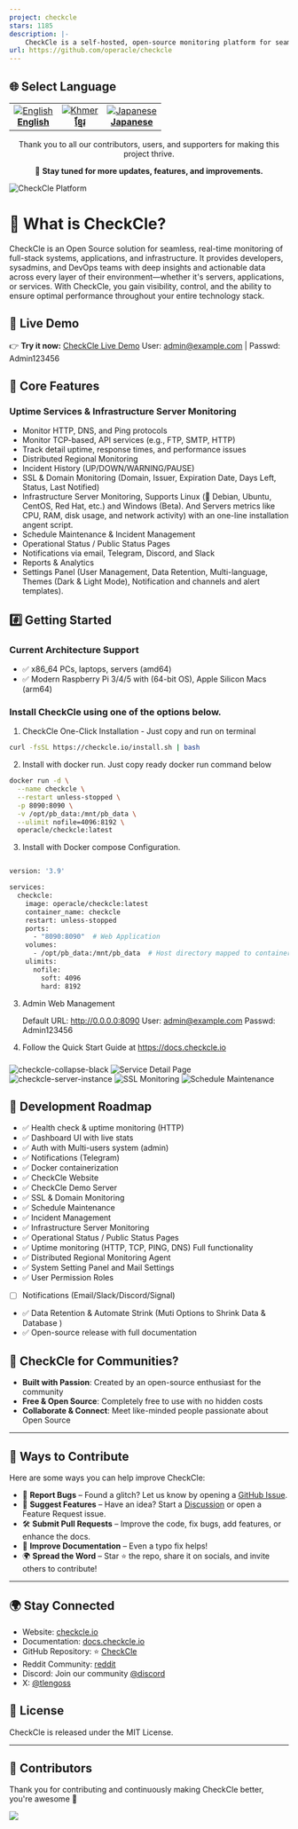 ```yaml
---
project: checkcle
stars: 1185
description: |-
    CheckCle is a self-hosted, open-source monitoring platform for seamless, real-time full-stack systems, applications, and infrastructure. It provides real-time uptime monitoring, distributed checks, incident tracking, and alerts. All deployable anywhere.
url: https://github.com/operacle/checkcle
---
```


## 🌐 Select Language

<table align="center">
  <tr>
    <td align="center">
      <a href="README.md">
        <img src="https://flagcdn.com/24x18/gb.png" alt="English" />  
        <br/><strong>English</strong>
      </a>
    </td>
    <td align="center">
      <a href="docs/README_km.md">
        <img src="https://flagcdn.com/24x18/kh.png" alt="Khmer" />  
        <br/><strong>ខ្មែរ</strong>
      </a>
    </td>
    <td align="center">
      <a href="docs/README_ja.md">
        <img src="https://flagcdn.com/24x18/jp.png" alt="Japanese" />  
        <br/><strong>Japanese</strong>
      </a>
    </td>
  </tr>
</table>

<p align="center">
  Thank you to all our contributors, users, and supporters for making this project thrive.
</p>

<p align="center">
  🚀 <strong>Stay tuned for more updates, features, and improvements.</strong>
</p>

![CheckCle Platform](https://pub-4a4062303020445f8f289a2fee84f9e8.r2.dev/images/server-detail-page.png)

# 🚀 What is CheckCle?

CheckCle is an Open Source solution for seamless, real-time monitoring of full-stack systems, applications, and infrastructure. It provides developers, sysadmins, and DevOps teams with deep insights and actionable data across every layer of their environment—whether it's servers, applications, or services. With CheckCle, you gain visibility, control, and the ability to ensure optimal performance throughout your entire technology stack.

## 🎯 Live Demo  
👉 **Try it now:** [CheckCle Live Demo](https://demo.checkcle.io)
    User: admin@example.com | Passwd: Admin123456

## 🌟 Core Features

### Uptime Services & Infrastructure Server Monitoring
- Monitor HTTP, DNS, and Ping protocols
- Monitor TCP-based, API services (e.g., FTP, SMTP, HTTP)
- Track detail uptime, response times, and performance issues
- Distributed Regional Monitoring
- Incident History (UP/DOWN/WARNING/PAUSE)
- SSL & Domain Monitoring (Domain, Issuer, Expiration Date, Days Left, Status, Last Notified)
- Infrastructure Server Monitoring, Supports Linux (🐧 Debian, Ubuntu, CentOS, Red Hat, etc.) and Windows (Beta). And Servers metrics like CPU, RAM, disk usage, and network activity) with an one-line installation angent script.
- Schedule Maintenance & Incident Management
- Operational Status / Public Status Pages
- Notifications via email, Telegram, Discord, and Slack
- Reports & Analytics
- Settings Panel (User Management, Data Retention, Multi-language, Themes (Dark & Light Mode), Notification and channels and alert templates).

## #️⃣ Getting Started

### Current Architecture Support
* ✅ x86_64 PCs, laptops, servers (amd64)
* ✅ Modern Raspberry Pi 3/4/5 with (64-bit OS), Apple Silicon Macs (arm64)

### Install CheckCle using one of the options below.


1. CheckCle One-Click Installation - Just copy and run on terminal
```bash 
curl -fsSL https://checkcle.io/install.sh | bash

```
2. Install with docker run. Just copy ready docker run command below
```bash 
docker run -d \
  --name checkcle \
  --restart unless-stopped \
  -p 8090:8090 \
  -v /opt/pb_data:/mnt/pb_data \
  --ulimit nofile=4096:8192 \
  operacle/checkcle:latest

```
3. Install with Docker compose Configuration.
```bash 

version: '3.9'

services:
  checkcle:
    image: operacle/checkcle:latest
    container_name: checkcle
    restart: unless-stopped
    ports:
      - "8090:8090"  # Web Application
    volumes:
      - /opt/pb_data:/mnt/pb_data  # Host directory mapped to container path
    ulimits:
      nofile:
        soft: 4096
        hard: 8192

```
3. Admin Web Management

    Default URL: http://0.0.0.0:8090
    User: admin@example.com
    Passwd: Admin123456
    
4. Follow the Quick Start Guide at https://docs.checkcle.io

###
![checkcle-collapse-black](https://pub-4a4062303020445f8f289a2fee84f9e8.r2.dev/images/uptime-1.4.png)
![Service Detail Page](https://cdn.checkcle.io/images/uptime/uptime-regional-detail.png)
![checkcle-server-instance](https://cdn.checkcle.io/images/server/server-list.png)
![SSL Monitoring](https://cdn.checkcle.io/images/ssl-domain/ssl-list.png)
![Schedule Maintenance](https://pub-4a4062303020445f8f289a2fee84f9e8.r2.dev/images/checkcle-schedule-maintenance.png)


## 📝 Development Roadmap

- ✅ Health check & uptime monitoring (HTTP)
- ✅ Dashboard UI with live stats  
- ✅ Auth with Multi-users system (admin)
- ✅ Notifications (Telegram)
- ✅ Docker containerization 
- ✅ CheckCle Website
- ✅ CheckCle Demo Server
- ✅ SSL & Domain Monitoring
- ✅ Schedule Maintenance 
- ✅ Incident Management
- ✅ Infrastructure Server Monitoring
- ✅ Operational Status / Public Status Pages
- ✅ Uptime monitoring (HTTP, TCP, PING, DNS) Full functionality
- ✅ Distributed Regional Monitoring Agent
- ✅ System Setting Panel and Mail Settings
- ✅ User Permission Roles
- [ ] Notifications (Email/Slack/Discord/Signal)  
- ✅ Data Retention & Automate Strink (Muti Options to Shrink Data & Database )
- ✅ Open-source release with full documentation 

## 🌟 CheckCle for Communities?
- **Built with Passion**: Created by an open-source enthusiast for the community
- **Free & Open Source**: Completely free to use with no hidden costs
- **Collaborate & Connect**: Meet like-minded people passionate about Open Source

---

## 🤝 Ways to Contribute

Here are some ways you can help improve CheckCle:

- 🐞 **Report Bugs** – Found a glitch? Let us know by opening a [GitHub Issue](https://github.com/operacle/checkcle/issues).
- 🌟 **Suggest Features** – Have an idea? Start a [Discussion](https://github.com/operacle/checkcle/discussions) or open a Feature Request issue.
- 🛠 **Submit Pull Requests** – Improve the code, fix bugs, add features, or enhance the docs.
- 📝 **Improve Documentation** – Even a typo fix helps!
- 🌍 **Spread the Word** – Star ⭐ the repo, share it on socials, and invite others to contribute!

---

## 🌍 Stay Connected
- Website: [checkcle.io](https://checkcle.io)
- Documentation: [docs.checkcle.io](https://docs.checkcle.io)
- GitHub Repository: ⭐ [CheckCle](https://github.com/operacle/checkcle.git)
- Reddit Community: [reddit](https://www.reddit.com/r/checkcle)
- Discord: Join our community [@discord](https://discord.gg/xs9gbubGwX)
- X: [@tlengoss](https://x.com/tlengoss)

## 📜 License

CheckCle is released under the MIT License.

---
## 👥 Contributors
Thank you for contributing and continuously making CheckCle better, you're awesome 🫶

[![](https://contrib.rocks/image?repo=operacle/checkcle)](https://github.com/operacle/checkcle/graphs/contributors)


